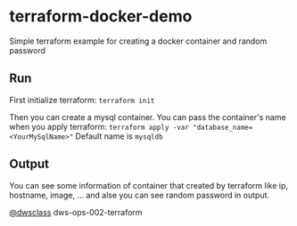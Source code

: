 # terraform-docker-demo
Simple terraform example for creating a docker container and random password

## Run
First initialize terraform:
`terraform init`

Then you can create a mysql container. You can pass the container's name when you apply terraform:
`terraform apply -var "database_name=<YourMySqlName>"`
Default name is `mysqldb`

## Output
You can see some information of container that created by terraform like ip, hostname, image, ... and alse you can see random password in output.


[@dwsclass](‫‪https://github.com/dwsclass‬‬) dws-ops-002-terraform
